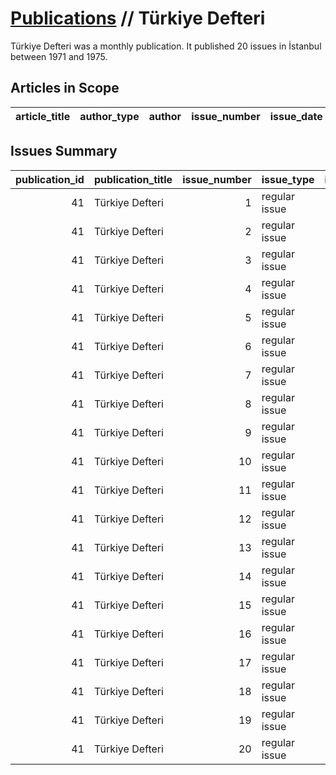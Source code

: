 # [Publications](firstlevel_publications.md) // Türkiye Defteri

Türkiye Defteri was a monthly publication. It published 20 issues in İstanbul between 1971 and 1975.

## Articles in Scope

| article_title   | author_type   | author   | issue_number   | issue_date   | pages   |
|-----------------|---------------|----------|----------------|--------------|---------|

## Issues Summary

|   publication_id | publication_title   |   issue_number | issue_type    |   issue_year |   issue_month |   issue_day |   printing_house_name |
|-----------------:|:--------------------|---------------:|:--------------|-------------:|--------------:|------------:|----------------------:|
|               41 | Türkiye Defteri     |              1 | regular issue |         1971 |             4 |         nan |                   nan |
|               41 | Türkiye Defteri     |              2 | regular issue |         1971 |           nan |         nan |                   nan |
|               41 | Türkiye Defteri     |              3 | regular issue |         1971 |           nan |         nan |                   nan |
|               41 | Türkiye Defteri     |              4 | regular issue |         1974 |             2 |         nan |                   nan |
|               41 | Türkiye Defteri     |              5 | regular issue |         1974 |             3 |         nan |                   nan |
|               41 | Türkiye Defteri     |              6 | regular issue |         1974 |             4 |         nan |                   nan |
|               41 | Türkiye Defteri     |              7 | regular issue |         1974 |             5 |         nan |                   nan |
|               41 | Türkiye Defteri     |              8 | regular issue |         1974 |             6 |         nan |                   nan |
|               41 | Türkiye Defteri     |              9 | regular issue |         1974 |             7 |         nan |                   nan |
|               41 | Türkiye Defteri     |             10 | regular issue |         1974 |             8 |         nan |                   nan |
|               41 | Türkiye Defteri     |             11 | regular issue |         1974 |             9 |         nan |                   nan |
|               41 | Türkiye Defteri     |             12 | regular issue |         1974 |            10 |         nan |                   nan |
|               41 | Türkiye Defteri     |             13 | regular issue |         1974 |            11 |         nan |                   nan |
|               41 | Türkiye Defteri     |             14 | regular issue |         1974 |            12 |         nan |                   nan |
|               41 | Türkiye Defteri     |             15 | regular issue |         1975 |             1 |         nan |                   nan |
|               41 | Türkiye Defteri     |             16 | regular issue |         1975 |             2 |         nan |                   nan |
|               41 | Türkiye Defteri     |             17 | regular issue |         1975 |             3 |         nan |                   nan |
|               41 | Türkiye Defteri     |             18 | regular issue |         1975 |             4 |         nan |                   nan |
|               41 | Türkiye Defteri     |             19 | regular issue |          nan |           nan |         nan |                   nan |
|               41 | Türkiye Defteri     |             20 | regular issue |          nan |           nan |         nan |                   nan |